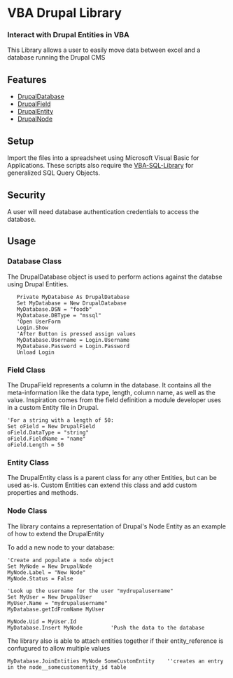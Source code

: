 VBA Drupal Library
=====================

### Interact with Drupal Entities in VBA
This Library allows a user to easily move data between excel and a database running the Drupal CMS

Features
--------
 * [DrupalDatabase](#database-class)
 * [DrupalField](#field-class)
 * [DrupalEntity](#entity-class)
 * [DrupalNode](#node-class)
 
  Setup
-----

Import the files into a spreadsheet using Microsoft Visual Basic for Applications. These scripts also require the [VBA-SQL-Library](https://github.com/Beakerboy/VBA-SQL-Library) for generalized SQL Query Objects.
 
 Security
-----
A user will need database authentication credentials to access the database.

 Usage
-----
 
 ### Database Class
 The DrupalDatabase object is used to perform actions against the databse using Drupal Entities.
 
 ```vba
    Private MyDatabase As DrupalDatabase
    Set MyDatabase = New DrupalDatabase
    MyDatabase.DSN = "foodb"
    MyDatabase.DBType = "mssql"
    'Open UserForm
    Login.Show
    'After Button is pressed assign values
    MyDatabase.Username = Login.Username
    MyDatabase.Password = Login.Password
    Unload Login
```

### Field Class
The DrupaField represents a column in the database. It contains all the meta-information like the data type, length, column name, as well as the value. Inspiration comes from the field definition a module developer uses in a custom Entity file in Drupal.
```vba
'For a string with a length of 50:
Set oField = New DrupalField
oField.DataType = "string"
oField.FieldName = "name"
oField.Length = 50
```

### Entity Class
The DrupalEntity class is a parent class for any other Entities, but can be used as-is. Custom Entities can extend this class and add custom properties and methods.

### Node Class
The library contains a representation of Drupal's Node Entity as an example of how to extend the DrupalEntity

To add a new node to your database:
```vba
'Create and populate a node object
Set MyNode = New DrupalNode
MyNode.Label = "New Node"
MyNode.Status = False

'Look up the username for the user "mydrupalusername"
Set MyUser = New DrupalUser
MyUser.Name = "mydrupalusername"
MyDatabase.getIdFromName MyUser

MyNode.Uid = MyUser.Id
MyDatabase.Insert MyNode         'Push the data to the database
```

The library also is able to attach entities together if their entity_reference is confugured to allow multiple values

```vba
MyDatabase.JoinEntities MyNode SomeCustomEntity    ''creates an entry in the node__somecustomentity_id table
```
